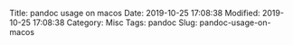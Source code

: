 Title: pandoc usage on macos
Date: 2019-10-25 17:08:38
Modified: 2019-10-25 17:08:38
Category: Misc
Tags: pandoc
Slug: pandoc-usage-on-macos
